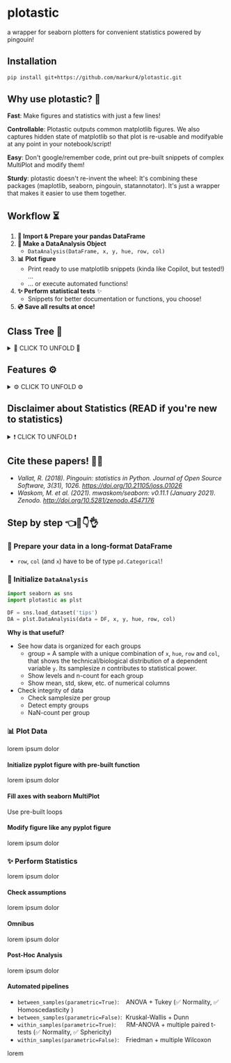 # plotastic

a wrapper for seaborn plotters for convenient statistics powered by pingouin!

## Installation

``` bash
pip install git+https://github.com/markur4/plotastic.git
```

## Why use plotastic? 🤔

**Fast**: Make figures and statistics with just a few lines!

**Controllable**: Plotastic outputs common matplotlib figures. We also captures hidden state of matplotlib so that plot is re-usable and modifyable at any point in your notebook/script!

**Easy**: Don't google/remember code, print out pre-built snippets of complex MultiPlot and modify them!

**Sturdy**: plotastic doesn't re-invent the wheel: It's combining these packages (maplotlib, seaborn, pingouin, statannotator). It's just a wrapper that makes it easier to use them together.

## Workflow ⏳

1. **🧮 Import & Prepare your pandas DataFrame**
2. **🔀 Make a DataAnalysis Object**
   - `DataAnalysis(DataFrame, x, y, hue, row, col)`
3. **📊 Plot figure**
   - Print ready to use matplotlib snippets (kinda like Copilot, but tested!) ... 
   - ... or execute automated functions!
4. **✨ Perform statistical tests** ✨
   - Snippets for better documentation or functions, you choose!
5. **💿 Save all results at once!**

## Class Tree 🌳

<details>
<summary>🌳 CLICK TO UNFOLD 🌳</summary>

### Not everything is implemented. But this is where we're headed. See Features to see what's possible snd what not

```mermaid
classDiagram
   
   class WorkingDirectory{
      <<service>>
      SCRIPT_NAME
      SCRIPT_PATH
      SCRIPT_EXTENSION
      SCRIPT_FILEPATH
      cwd
      current_time: str = filer.IMPORTTIME
      _current_day(property): -> str
      _is_notebook(): -> bool
      set_cwd(path: str)
   }

   class Filer{
      <<service>>
      title: str ="untitled"
      ...
      _path_subfolder(property)
      _path_subsubfolder(property)
      _parent(property)
      _path_file(property)
      add_to_title(to_end:str, to_start:str): -> str
      ....()
   }

   WorkingDirectory <|-- Filer
   Filer *-- DataAnalysis



   %% ANALYSIS #......................................................................................

   class pd_DataFrame{
      ...
      ....()
   }

   class Dims {
      x: str 
      y: str
      hue: str =None
      row: str =None
      col: str =None
      _by(parameter): [row, col]
      set(**kwargs, inplace: bool =False)
      switch(*keys, **kwargs inplace: bool =False)
   }

   class Analysis {
      data: pd.DataFrame
      dims: Dims

      subject: str =None 
      is_transformed: bool =False
      ...
      title.setter()
      _NaNs(property) 
      _empty_groups(property)
      _factors_all(property) [x,y,hue,row,col]
      _factors_xhue(property) [x,hue]
      _factors_rowcol(property) [row,col]
      _vartypes(property) = dict(f1:'categorical', f2:'continuous', ...)
      _levels(property) = dict(f1:[l1, l2, ...], f2:[...], ...)
      _hierarchy(property) = dict(ROW:[l1, l2, ...], COL:[...], HUE:[...], X:[...])
      transform() -> Analysis
      describe_data() -> pd.DataFrame
      ....()
   }
   click Analysis href "https://github.com/markur4/plotastic/blob/main/plotastic/analysis.py" "analysis.py"
  
   pd_DataFrame *-- Analysis
   Dims *-- Analysis



   Analysis <|-- PlotTool
   %%Analysis <|-- Assumptions
   %%Analysis <|-- Omnibus
   %%Analysis <|-- PostHoc
   Analysis <|-- Assumptions


   %% STATISTICS #......................................................................................


   class Assumptions{
      normal(property):bool ="unknown"
      homoscedastic(property):bool ="unknown"
      spherical(property):bool ="unknown"
      parametric(property):bool =None
      ...
      check_normality()
      check_normality_snip()
      check_sphericity()
      check_sphericity_snip()
      check_homoscedasticity()
      check_homoscedasticity_snip()
      check_all_assumptions()
      check_all_assumptions_snip()
      ....()
   }

   class Omnibus{
      ...
      significant_factors(property): dict
      omni_anova()
      omni_anova_snip()
      omni_rmanova()
      omni_rmamova_snip()
      omni_kruskal()
      omni_kruskal_snip()
      ....()
   }
   class PostHoc{
      ...
      significant_pairs(property): pd.DataFrame
      test_tukey()
      test_tukey_snip()
      test_dunn()
      test_dunn_snip()
      test_multiple_paired_t()
      test_multiple_paired_t_snip()
      test_multiple_wilcoxon()
      test_multiple_wilcoxon_snip()
      ....()
   }

   Assumptions  <|-- PostHoc
   Assumptions  <|-- Omnibus



   %% PLOTTING #......................................................................................

   class PlotTool{
      fig
      axes
      ...
      init_fig() -> (fig, axes)
      fill_axes(fig, axes, kind="bar") -> (fig, axes)
      plot(kind="strip") -> (fig, axes)

      load_fig() -> (fig, axes)
      show_fig() -> None

      axes_flat(property) -> axes

      edit_titles(titles:dict) -> None
      edit_titles_snip()
      edit_labels(labels:dict) -> None
      edit_labels_snip()
      edit_ticks(ticks:dict) -> None
      edit_ticks_snip()
      ....()
   }
   class MultiPlot{
      <<Library of pre-built Plots>>
      ...
      plot_box_with_dots(dotkind:str["swarm", "strip"])
      plot_box_with_dots_snip()
      plot_mean_with_dots(meankind:str["bar", "point"], dotkind:str["swarm", "strip"])
      plot_mean_with_dots_snip()
      plot_paired_dots()
      plot_paired_dots_snip()
      plot_scatter_with_line()
      plot_scatter_with_line_snip()
      ....()
   }

   PlotTool <|-- MultiPlot


   %% DATAANALYSIS #......................................................................................

   class DataAnalysis{

      <<Interface>>
      %% FIGURES DON'T NEED TITLES, WE EDIT THEM AFTERWARDS
      title = "untitled" 
      filer: Filer 
      results: dict =None && DataFrames of statistics
      ...
      _axes_dict(property): dict(str plt.MultiPlot)
      annot_stars(axes) -> (fig, axes)
      show_plot()
      save_all()
      ....()
   }
   click DataAnalysis href "https://github.com/markur4/plotastic/blob/main/plotastic/dataanalysis.py" "dataanalysis.py"

   MultiPlot <|-- DataAnalysis
   Omnibus <|-- DataAnalysis
   PostHoc <|-- DataAnalysis




```

</details>


## Features ⚙️

<details>
<summary>⚙️ CLICK TO UNFOLD ⚙️</summary>

### Implemented

- **Plotting:**
  - still refactoring!


### Planned

- **Plotting:**
  - All possible seaborn plote
  - QQ-MultiPlot
- **Assumption testing:**
  - Normality (Shapiro-Wilk)
  - Sphericity (Levene)
- **Omnibus tests:**
  - lorem
  - lorem
- **Post-hoc tests:**
  - lorem
  - lorem


### Maybe..?

- Interactive MultiPlot (where you click stuff and adjust scale etc.)

### Not planned

- Support for seaborn FacetGrid
  - Plotastic uses matplotlib figures and fills its axes with seaborn plot functions. In my opinion, that's the best solution that offers the best adaptibility of every plot detail while bieng easy to maintain
- Support for seaborn objects (same as Facetgrid)

### Not possible

- NOTHING

</details>

## Disclaimer about Statistics (READ if you're new to statistics)

<details>

<summary>❗️ CLICK TO UNFOLD ❗️</summary>



The author is not a dedicated statistician. He derives his knowledge from ...

- ... *Intuitive Biostatistics - Fourth Edition (2017) Harvey MotulskyOxford University Press*
- ... talking to other scientists struggling with statistics

**✅ plotastic can help you with...**

- ... choosing correct statistical tests
- ... a playground to experiment with plotting and statsistics which can turn into ...
- ... publication grade figures
- ... publication grade statistical analysis **IF** you really know what you're doing OR you have back-checked your results by a professional statistician
- ... quickly test data transformations (log)

**🛑 plotastic can NOT ...**

- ... test for multicolinearity (Absence of multicolinearity is required by ANOVA!)
- ... teach you statistics, you need some basic knowledge
- ... replace a professional statistician

### Be **critical** and **responsible** with your statistical analysis!



- **Expect Errors:** Don't trust automated systems like this one!
- **Document your work in *ridiculous detail***:
  - ... how technical and biological replicates contributed to your data
  - ... if/how you removed outliers
  - ... if you did or did not apply correction methods (multiple comparisons, Greenhouse Geyser, etc.) and what your rationale is (exploratory vs. confirmatory study?, validation through other methods to reduce Type II error?)
  - Include the applied tests, the number of technical replicates (per datapoint) and the number of biological/independent in each figure legend replicates (per group)>
- **Check results with professionnals:**
  - *"Here is my data, here is my question, here is my analysis, here is my interpretation. What do you think?"*

</details>

## Cite these papers! ✍🏻

- *Vallat, R. (2018). Pingouin: statistics in Python. Journal of Open Source Software, 3(31), 1026. <https://doi.org/10.21105/joss.01026>*
- *Waskom, M. et al. (2021). mwaskom/seaborn: v0.11.1 (January 2021). Zenodo. <http://doi.org/10.5281/zenodo.4547176>*

## Step by step 👈🤞👇👌

### 🧮 Prepare your data in a long-format DataFrame

- `row`, `col` (and `x`) have to be of type `pd.Categorical`!

### 🔀 Initialize `DataAnalysis`

``` python
import seaborn as sns
import plotastic as plst

DF = sns.load_dataset('tips')
DA = plst.DataAnalysis(data = DF, x, y, hue, row, col)
```

**Why is that useful?**

- See how data is organized for each groups
  - group = A sample with a unique combination of `x`, `hue`, `row` and `col`, that shows the technical/biological distribution of a dependent variable `y`. Its samplesize *n* contributes to statistical power.
  - Show levels and n-count for each group
  - Show mean, std, skew, etc. of numerical columns
- Check integrity of data
  - Check samplesize per group
  - Detect empty groups
  - NaN-count per group

### 📊 Plot Data

lorem ipsum dolor

#### Initialize pyplot figure with pre-built function

lorem ipsum dolor

#### Fill axes with seaborn MultiPlot

Use pre-built loops

#### Modify figure like any pyplot figure

lorem ipsum dolor

### ✨ Perform Statistics

lorem ipsum dolor

#### Check assumptions

lorem ipsum dolor

#### Omnibus

lorem ipsum dolor

#### Post-Hoc Analysis

lorem ipsum dolor

#### Automated pipelines

- `between_samples(parametric=True)`:    ANOVA + Tukey (✅ Normality, ✅ Homoscedasticity )
- `between_samples(parametric=False)`:  Kruskal-Wallis + Dunn
- `within_samples(parametric=True)`:      RM-ANOVA + multiple paired t-tests (✅ Normality, ✅ Sphericity)
- `within_samples(parametric=False)`:    Friedman + multiple Wilcoxon

lorem


